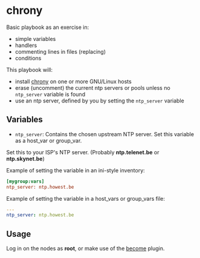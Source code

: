 chrony
=========

Basic playbook as an exercise in:

* simple variables
* handlers
* commenting lines in files (replacing)
* conditions

This playbook will:

* install [chrony](https://chrony.tuxfamily.org/) on one or more GNU/Linux hosts
* erase (uncomment) the current ntp servers or pools unless no `ntp_server` variable is found
* use an ntp server, defined by you by setting the `ntp_server` variable

Variables
--------------

* `ntp_server`: Contains the chosen upstream NTP server. Set this variable as a host\_var or group\_var.

Set this to your ISP's NTP server. (Probably **ntp.telenet.be** or **ntp.skynet.be**)

Example of setting the variable in an ini-style inventory:

```ini
[mygroup:vars]
ntp_server: ntp.howest.be
```

Example of setting the variable in a host\_vars or group\_vars file:

```YAML
---
ntp_server: ntp.howest.be
```

Usage
--------------

Log in on the nodes as **root**, or make use of the [become](https://docs.ansible.com/ansible/latest/user_guide/become.html) plugin.